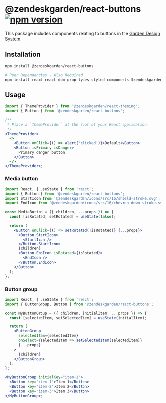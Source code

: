 # @zendeskgarden/react-buttons [![npm version](https://flat.badgen.net/npm/v/@zendeskgarden/react-buttons)](https://www.npmjs.com/package/@zendeskgarden/react-buttons)

This package includes components relating to buttons in the
[Garden Design System](https://zendeskgarden.github.io/).

## Installation

```sh
npm install @zendeskgarden/react-buttons

# Peer Dependencies - Also Required
npm install react react-dom prop-types styled-components @zendeskgarden/react-theming
```

## Usage

```jsx static
import { ThemeProvider } from '@zendeskgarden/react-theming';
import { Button } from '@zendeskgarden/react-buttons';

/**
 * Place a `ThemeProvider` at the root of your React application
 */
<ThemeProvider>
  <>
    <Button onClick={() => alert('clicked')}>Default</Button>
    <Button isPrimary isDanger>
      Primary danger button
    </Button>
  </>
</ThemeProvider>;
```

### Media button

```jsx static
import React, { useState } from 'react';
import { Button } from '@zendeskgarden/react-buttons';
import StartIcon from '@zendeskgarden/icons/src/16/shield-stroke.svg';
import EndIcon from '@zendeskgarden/icons/src/16/chevron-down-stroke.svg';

const MediaButton = ({ children, ...props }) => {
  const [isRotated, setRotated] = useState(false);

  return (
    <Button onClick={() => setRotated(!isRotated)} {...props}>
      <Button.StartIcon>
        <StartIcon />
      </Button.StartIcon>
      {children}
      <Button.EndIcon isRotated={isRotated}>
        <EndIcon />
      </Button.EndIcon>
    </Button>
  );
};
```

### Button group

```jsx static
import React, { useState } from 'react';
import { ButtonGroup, Button } from '@zendeskgarden/react-buttons';

const MyButtonGroup = ({ children, initialItem, ...props }) => {
  const [selectedItem, setSelectedItem] = useState(initialItem);

  return (
    <ButtonGroup
      selectedItem={selectedItem}
      onSelect={selectedItem => setSelectedItem(selectedItem)}
      {...props}
    >
      {children}
    </ButtonGroup>
  );
};

<MyButtonGroup initialKey="item-1">
  <Button key="item-1">Item 1</Button>
  <Button key="item-2">Item 2</Button>
  <Button key="item-3">Item 3</Button>
</MyButtonGroup>;
```
